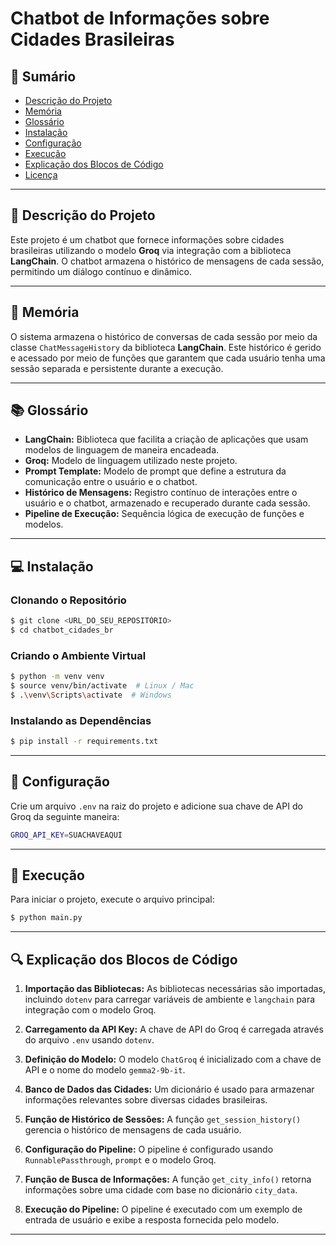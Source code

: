 # Chatbot de Informações sobre Cidades Brasileiras

## 📖 Sumário
- [Descrição do Projeto](#descrição-do-projeto)
- [Memória](#memória)
- [Glossário](#glossário)
- [Instalação](#instalação)
- [Configuração](#configuração)
- [Execução](#execução)
- [Explicação dos Blocos de Código](#explicação-dos-blocos-de-código)
- [Licença](#licença)

---

## 📄 Descrição do Projeto
Este projeto é um chatbot que fornece informações sobre cidades brasileiras utilizando o modelo **Groq** via integração com a biblioteca **LangChain**. O chatbot armazena o histórico de mensagens de cada sessão, permitindo um diálogo contínuo e dinâmico.

---

## 🧠 Memória
O sistema armazena o histórico de conversas de cada sessão por meio da classe `ChatMessageHistory` da biblioteca **LangChain**. Este histórico é gerido e acessado por meio de funções que garantem que cada usuário tenha uma sessão separada e persistente durante a execução.

---

## 📚 Glossário
- **LangChain:** Biblioteca que facilita a criação de aplicações que usam modelos de linguagem de maneira encadeada.
- **Groq:** Modelo de linguagem utilizado neste projeto.
- **Prompt Template:** Modelo de prompt que define a estrutura da comunicação entre o usuário e o chatbot.
- **Histórico de Mensagens:** Registro contínuo de interações entre o usuário e o chatbot, armazenado e recuperado durante cada sessão.
- **Pipeline de Execução:** Sequência lógica de execução de funções e modelos.

---

## 💻 Instalação

### Clonando o Repositório
```bash
$ git clone <URL_DO_SEU_REPOSITÓRIO>
$ cd chatbot_cidades_br
```

### Criando o Ambiente Virtual
```bash
$ python -m venv venv
$ source venv/bin/activate  # Linux / Mac
$ .\venv\Scripts\activate  # Windows
```

### Instalando as Dependências
```bash
$ pip install -r requirements.txt
```

---

## 🔑 Configuração
Crie um arquivo `.env` na raiz do projeto e adicione sua chave de API do Groq da seguinte maneira:
```bash
GROQ_API_KEY=SUACHAVEAQUI
```

---

## 🚀 Execução
Para iniciar o projeto, execute o arquivo principal:
```bash
$ python main.py
```

---

## 🔍 Explicação dos Blocos de Código

1. **Importação das Bibliotecas:**
   As bibliotecas necessárias são importadas, incluindo `dotenv` para carregar variáveis de ambiente e `langchain` para integração com o modelo Groq.

2. **Carregamento da API Key:**
   A chave de API do Groq é carregada através do arquivo `.env` usando `dotenv`.

3. **Definição do Modelo:**
   O modelo `ChatGroq` é inicializado com a chave de API e o nome do modelo `gemma2-9b-it`.

4. **Banco de Dados das Cidades:**
   Um dicionário é usado para armazenar informações relevantes sobre diversas cidades brasileiras.

5. **Função de Histórico de Sessões:**
   A função `get_session_history()` gerencia o histórico de mensagens de cada usuário.

6. **Configuração do Pipeline:**
   O pipeline é configurado usando `RunnablePassthrough`, `prompt` e o modelo Groq.

7. **Função de Busca de Informações:**
   A função `get_city_info()` retorna informações sobre uma cidade com base no dicionário `city_data`.

8. **Execução do Pipeline:**
   O pipeline é executado com um exemplo de entrada de usuário e exibe a resposta fornecida pelo modelo.

---
